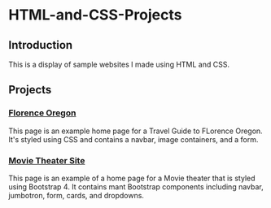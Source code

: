 # HTML-and-CSS-Projects
## Introduction
This is a display of sample websites I made using HTML and CSS.
## Projects
### <a href="https://github.com/MurrinB/HTML-and-CSS-Projects/tree/main/HTML_Main_Project">Florence Oregon</a>
This page is an example home page for a Travel Guide to FLorence Oregon. It's styled using CSS and contains a navbar, image containers, and a form.

### <a href="https://github.com/MurrinB/HTML-and-CSS-Projects/tree/main/Bootstrap4_project"> Movie Theater Site </a>
This page is an example of a home page for a Movie theater that is styled using Bootstrap 4. It contains mant Bootstrap components including navbar, jumbotron, form, cards, and dropdowns. 